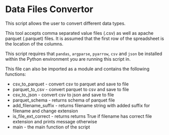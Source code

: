 # Data Files Convertor

This script allows the user to convert different data types. 

This tool accepts comma separated value files (.csv) as well as apache parquet (.parquet) files. It is assumed that the first row of the spreadsheet is the location of the columns.

This script requires that `pandas`, `argparse`, `pyarrow`, `csv` and `json` be installed within the Python environment you are running this script in.

This file can also be imported as a module and contains the following functions:

* csv_to_parquet - convert csv to parquet and save to file
* parquet_to_csv - convert parquet to csv and save to file
* csv_to_json - convert csv to json and save to file
* parquet_schema - returns schema of parquet file
* add_filename_suffix - returns filename string with added suffix for filename and change extension
* is_file_ext_correct - returns returns True if filename has correct file extension and prints message otherwise
* main - the main function of the script